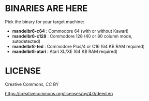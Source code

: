 # BINARIES ARE HERE

Pick the binary for your target machine:

- **mandelbr8-c64**    : Commodore 64 (with or without Kawari)
- **mandelbr8-c128**   : Commodore 128 (40 or 80 column mode, autodetected)
- **mandelbr8-ted**    : Commodore Plus/4 or C16 (64 KB RAM required)
- **mandelbr8-atari**  : Atari XL/XE (64 KB RAM required)

# LICENSE

Creative Commons, CC BY

https://creativecommons.org/licenses/by/4.0/deed.en
